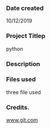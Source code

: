 ### Date created
10/12/2019

### Project Titlep
python
### Description


### Files used
three file used
	

### Credits.
www.git.com
